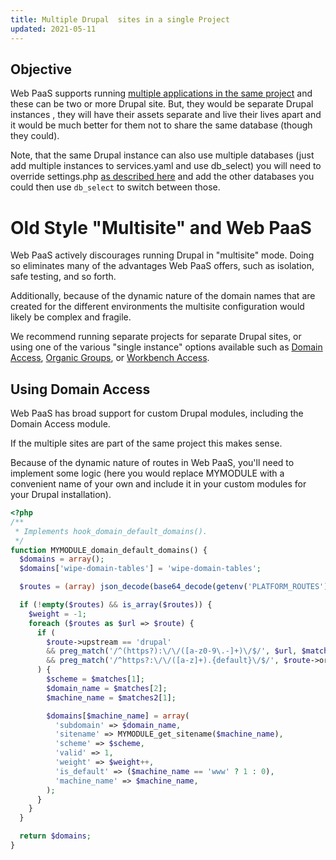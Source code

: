 ```yaml
---
title: Multiple Drupal  sites in a single Project
updated: 2021-05-11
---
```


## Objective  

Web PaaS supports running [multiple applications in the same project](bestpractices-oneormany1.)
and these can be two or more Drupal site. But, they would be separate Drupal
instances , they will have their assets separate and live their lives apart and
it would be much better for them not to share the same database (though they
could).

Note, that the same Drupal instance can also use multiple databases (just add
multiple instances to services.yaml and use  db_select) you will need to
override settings.php [as described here](customizing-settings-php1.) and
add the other databases you could then use `db_select` to switch between those.

# Old Style "Multisite" and Web PaaS

Web PaaS actively discourages running Drupal in "multisite" mode. Doing so
eliminates many of the advantages Web PaaS offers, such as isolation, safe
testing, and so forth.

Additionally, because of the dynamic nature of the domain names that are created for
the different environments the multisite configuration would likely be complex
and fragile.

We recommend running separate projects for separate Drupal sites, or using one of
the various "single instance" options available such as [Domain Access](https://www.drupal.org/project/domain),
[Organic Groups](https://www.drupal.org/project/og), or [Workbench Access](https://www.drupal.org/project/workbench_access).

## Using Domain Access
Web PaaS has broad support for custom Drupal modules, including the Domain Access module.

If the multiple sites are part of the same project this makes sense.

Because of the dynamic nature of routes in Web PaaS, you'll need to implement
some logic (here you would replace MYMODULE with a convenient name of your own
and include it in your custom modules for your Drupal installation).

```php
<?php
/**
 * Implements hook_domain_default_domains().
 */
function MYMODULE_domain_default_domains() {
  $domains = array();
  $domains['wipe-domain-tables'] = 'wipe-domain-tables';

  $routes = (array) json_decode(base64_decode(getenv('PLATFORM_ROUTES')));

  if (!empty($routes) && is_array($routes)) {
    $weight = -1;
    foreach ($routes as $url => $route) {
      if (
        $route->upstream == 'drupal'
        && preg_match('/^(https?):\/\/([a-z0-9\.-]+)\/$/', $url, $matches)
        && preg_match('/^https?:\/\/([a-z]+).{default}\/$/', $route->original_url, $matches2)
      ) {
        $scheme = $matches[1];
        $domain_name = $matches[2];
        $machine_name = $matches2[1];

        $domains[$machine_name] = array(
          'subdomain' => $domain_name,
          'sitename' => MYMODULE_get_sitename($machine_name),
          'scheme' => $scheme,
          'valid' => 1,
          'weight' => $weight++,
          'is_default' => ($machine_name == 'www' ? 1 : 0),
          'machine_name' => $machine_name,
        );
      }
    }
  }

  return $domains;
}
```
